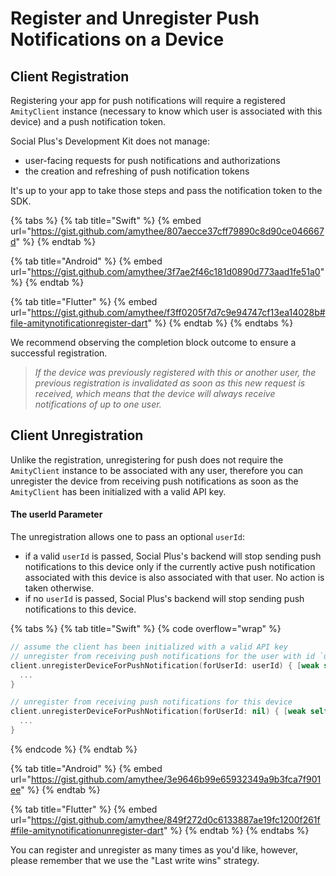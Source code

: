 # Register and Unregister Push Notifications on a Device

## Client Registration&#x20;

Registering your app for push notifications will require a registered `AmityClient` instance (necessary to know which user is associated with this device) and a push notification token.

Social Plus's Development Kit does not manage:

* user-facing requests for push notifications and authorizations
* the creation and refreshing of push notification tokens

It's up to your app to take those steps and pass the notification token to the SDK.

{% tabs %}
{% tab title="Swift" %}
{% embed url="https://gist.github.com/amythee/807aecce37cff79890c8d90ce046667d" %}
{% endtab %}

{% tab title="Android" %}
{% embed url="https://gist.github.com/amythee/3f7ae2f46c181d0890d773aad1fe51a0" %}
{% endtab %}

{% tab title="Flutter" %}
{% embed url="https://gist.github.com/amythee/f3ff0205f7d7c9e94747cf13ea14028b#file-amitynotificationregister-dart" %}
{% endtab %}
{% endtabs %}

We recommend observing the completion block outcome to ensure a successful registration.

> _If the device was previously registered with this or another user, the previous registration is invalidated as soon as this new request is received, which means that the device will always receive notifications of up to one user._

## Client Unregistration

Unlike the registration, unregistering for push does not require the `AmityClient` instance to be associated with any user, therefore you can unregister the device from receiving push notifications as soon as the `AmityClient` has been initialized with a valid API key.

#### The userId Parameter&#x20;

The unregistration allows one to pass an optional `userId`:

* if a valid `userId` is passed, Social Plus's backend will stop sending push notifications to this device only if the currently active push notification associated with this device is also associated with that user. No action is taken otherwise.
* if no `userId` is passed, Social Plus's backend will stop sending push notifications to this device.

{% tabs %}
{% tab title="Swift" %}
{% code overflow="wrap" %}
```swift
// assume the client has been initialized with a valid API key
// unregister from receiving push notifications for the user with id `userId`
client.unregisterDeviceForPushNotification(forUserId: userId) { [weak self] _, success, error in
  ...
}

// unregister from receiving push notifications for this device
client.unregisterDeviceForPushNotification(forUserId: nil) { [weak self] _, success, error in
  ...
}
```
{% endcode %}
{% endtab %}

{% tab title="Android" %}
{% embed url="https://gist.github.com/amythee/3e9646b99e65932349a9b3fca7f901ee" %}
{% endtab %}

{% tab title="Flutter" %}
{% embed url="https://gist.github.com/amythee/849f272d0c6133887ae19fc1200f261f#file-amitynotificationunregister-dart" %}
{% endtab %}
{% endtabs %}

You can register and unregister as many times as you'd like, however, please remember that we use the "Last write wins" strategy.
